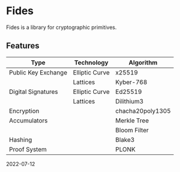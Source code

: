 # Fides

Fides is a library for cryptographic primitives.

## Features

| Type | Technology | Algorithm |
|---|---|---|
| Public Key Exchange | Elliptic Curve | x25519 |
| | Lattices | Kyber-768 |
| Digital Signatures | Elliptic Curve | Ed25519 |
| | Lattices | Dilithium3 |
| Encryption | | chacha20poly1305 |
| Accumulators | | Merkle Tree |
| | | Bloom Filter |
| Hashing | | Blake3 |
| Proof System | | PLONK |

2022-07-12
